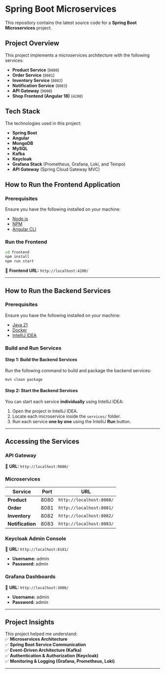# **Spring Boot Microservices**  

This repository contains the latest source code for a **Spring Boot Microservices** project.  

## **Project Overview**  

This project implements a microservices architecture with the following services:  

- **Product Service** (`8080`)  
- **Order Service** (`8081`)  
- **Inventory Service** (`8082`)  
- **Notification Service** (`8083`)  
- **API Gateway** (`9000`)  
- **Shop Frontend (Angular 18)** (`4200`)  

## **Tech Stack**  

The technologies used in this project:  

- **Spring Boot**  
- **Angular**  
- **MongoDB**  
- **MySQL**  
- **Kafka**  
- **Keycloak**  
- **Grafana Stack** (Prometheus, Grafana, Loki, and Tempo)  
- **API Gateway** (Spring Cloud Gateway MVC)  


## **How to Run the Frontend Application**  

### **Prerequisites**  

Ensure you have the following installed on your machine:  

- [Node.js](https://nodejs.org/)  
- [NPM](https://www.npmjs.com/)  
- [Angular CLI](https://angular.io/cli)  

### **Run the Frontend**  

```sh
cd frontend
npm install
npm run start
```  

📌 **Frontend URL:** `http://localhost:4200/`  

---

## **How to Run the Backend Services**  

### **Prerequisites**  

Ensure you have the following installed on your machine:  

- [Java 21](https://www.oracle.com/java/technologies/javase/jdk21-archive-downloads.html)  
- [Docker](https://www.docker.com/)  
- [IntelliJ IDEA](https://www.jetbrains.com/idea/)  

### **Build and Run Services**  

#### **Step 1: Build the Backend Services**  

Run the following command to build and package the backend services:  

```sh
mvn clean package
```  

#### **Step 2: Start the Backend Services**  

You can start each service **individually** using IntelliJ IDEA:  

1. Open the project in IntelliJ IDEA.  
2. Locate each microservice inside the `services/` folder.  
3. Run each service **one by one** using the IntelliJ **Run** button.  

---

## **Accessing the Services**  

### **API Gateway**  
📌 **URL:** `http://localhost:9000/`  

### **Microservices**  
| Service           | Port  | URL                         |  
|------------------|-------|----------------------------|  
| **Product**      | 8080  | `http://localhost:8080/`   |  
| **Order**        | 8081  | `http://localhost:8081/`   |  
| **Inventory**    | 8082  | `http://localhost:8082/`   |  
| **Notification** | 8083  | `http://localhost:8083/`   |  

### **Keycloak Admin Console**  
📌 **URL:** `http://localhost:8181/`  
- **Username:** admin  
- **Password:** admin  

### **Grafana Dashboards**  
📌 **URL:** `http://localhost:3000/`  
- **Username:** admin  
- **Password:** admin  

---

## **Project Insights**  

This project helped me understand:  
✅ **Microservices Architecture**  
✅ **Spring Boot Service Communication**  
✅ **Event-Driven Architecture (Kafka)**  
✅ **Authentication & Authorization (Keycloak)**  
✅ **Monitoring & Logging (Grafana, Prometheus, Loki)**  

---

